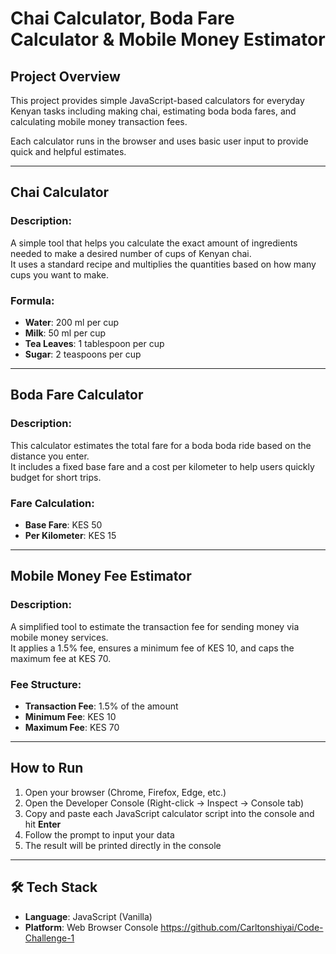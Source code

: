# Chai Calculator, Boda Fare Calculator & Mobile Money Estimator

##  Project Overview

This project provides simple JavaScript-based calculators for everyday Kenyan tasks including making chai, estimating boda boda fares, and calculating mobile money transaction fees.

Each calculator runs in the browser and uses basic user input to provide quick and helpful estimates.

---

##  Chai Calculator

### Description:
A simple tool that helps you calculate the exact amount of ingredients needed to make a desired number of cups of Kenyan chai.  
It uses a standard recipe and multiplies the quantities based on how many cups you want to make.

### Formula:
- **Water**: 200 ml per cup  
- **Milk**: 50 ml per cup  
- **Tea Leaves**: 1 tablespoon per cup  
- **Sugar**: 2 teaspoons per cup

---

##  Boda Fare Calculator

### Description:
This calculator estimates the total fare for a boda boda ride based on the distance you enter.  
It includes a fixed base fare and a cost per kilometer to help users quickly budget for short trips.

### Fare Calculation:
- **Base Fare**: KES 50  
- **Per Kilometer**: KES 15

---

## Mobile Money Fee Estimator

### Description:
A simplified tool to estimate the transaction fee for sending money via mobile money services.  
It applies a 1.5% fee, ensures a minimum fee of KES 10, and caps the maximum fee at KES 70.

### Fee Structure:
- **Transaction Fee**: 1.5% of the amount  
- **Minimum Fee**: KES 10  
- **Maximum Fee**: KES 70

---

##  How to Run

1. Open your browser (Chrome, Firefox, Edge, etc.)
2. Open the Developer Console (Right-click → Inspect → Console tab)
3. Copy and paste each JavaScript calculator script into the console and hit **Enter**
4. Follow the prompt to input your data
5. The result will be printed directly in the console

---

## 🛠️ Tech Stack

- **Language**: JavaScript (Vanilla)
- **Platform**: Web Browser Console
https://github.com/Carltonshiyai/Code-Challenge-1